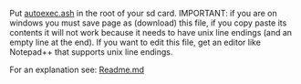 Put [autoexec.ash](https://github.com/irungentoo/Xiaomi_Yi_4k_Camera/raw/master/4k+/shutter_custom_values/1.4.8/autoexec.ash) in the root of your sd card. IMPORTANT: if you are on windows you must save page as (download) this file, if you copy paste its contents it will not work because it needs to have unix line endings (and an empty line at the end). If you want to edit this file, get an editor like Notepad++ that supports unix line endings.

For an explanation see: [Readme.md](../Readme.md)
